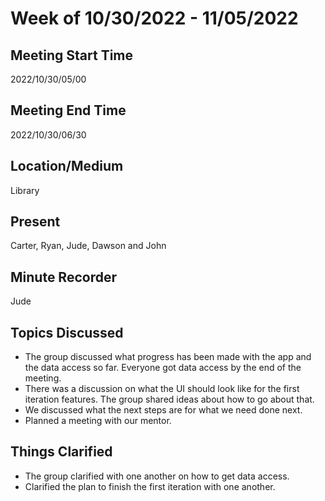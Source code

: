 # Week of 10/30/2022 - 11/05/2022

## Meeting Start Time
2022/10/30/05/00

## Meeting End Time
2022/10/30/06/30

## Location/Medium
Library

## Present
Carter, Ryan, Jude, Dawson and John

## Minute Recorder
Jude

## Topics Discussed
- The group discussed what progress has been made with the app and the data access so far. Everyone got data access by the end of the meeting.
- There was a discussion on what the UI should look like for the first iteration features. The group shared ideas about how to go about that.
- We discussed what the next steps are for what we need done next.
- Planned a meeting with our mentor.

## Things Clarified
- The group clarified with one another on how to get data access.
- Clarified the plan to finish the first iteration with one another.
